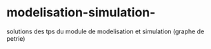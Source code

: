 # modelisation-simulation-
solutions des tps du module de modelisation et simulation (graphe de petrie)
